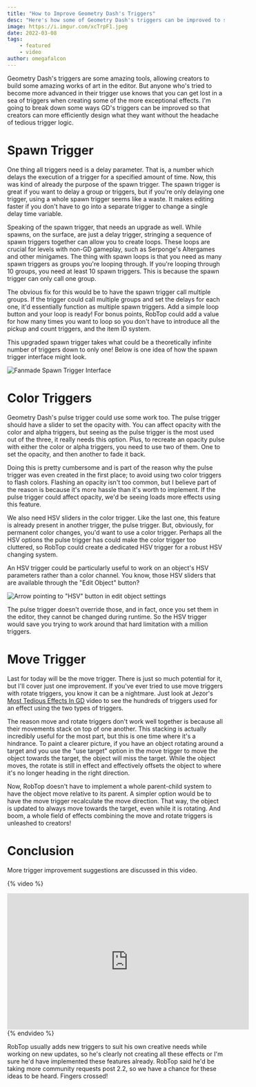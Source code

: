 ```yaml
---
title: "How to Improve Geometry Dash's Triggers"
desc: "Here's how some of Geometry Dash's triggers can be improved to save you time and make your effects easier to achieve."
image: https://i.imgur.com/xcTrpF1.jpeg
date: 2022-03-08
tags:
    - featured
    - video
author: omegafalcon
---
```


Geometry Dash's triggers are some amazing tools, allowing creators to build some amazing works of art in the editor. But anyone who's tried to become more advanced in their trigger use knows that you can get lost in a sea of triggers when creating some of the more exceptional effects. I'm going to break down some ways GD's triggers can be improved so that creators can more efficiently design what they want without the headache of tedious trigger logic.

# Spawn Trigger

One thing all triggers need is a delay parameter. That is, a number which delays the execution of a trigger for a specified amount of time. Now, this was kind of already the purpose of the spawn trigger. The spawn trigger is great if you want to delay a group or triggers, but if you're only delaying one trigger, using a whole spawn trigger seems like a waste. It makes editing faster if you don't have to go into a separate trigger to change a single delay time variable.

Speaking of the spawn trigger, that needs an upgrade as well. While spawns, on the surface, are just a delay trigger, stringing a sequence of spawn triggers together can allow you to create loops. These loops are crucial for levels with non-GD gameplay, such as Serponge's Altergames and other minigames. The thing with spawn loops is that you need as many spawn triggers as groups you're looping through. If you're looping through 10 groups, you need at least 10 spawn triggers. This is because the spawn trigger can only call one group.

The obvious fix for this would be to have the spawn trigger call multiple groups. If the trigger could call multiple groups and set the delays for each one, it'd essentially function as multiple spawn triggers. Add a simple loop button and your loop is ready! For bonus points, RobTop could add a value for how many times you want to loop so you don't have to introduce all the pickup and count triggers, and the item ID system.

This upgraded spawn trigger takes what could be a theoretically infinite number of triggers down to only one! Below is one idea of how the spawn trigger interface might look.

![Fanmade Spawn Trigger Interface](https://i.imgur.com/SQEVoDK.png)

# Color Triggers

Geometry Dash's pulse trigger could use some work too. The pulse trigger should have a slider to set the opacity with. You can affect opacity with the color and alpha triggers, but seeing as the pulse trigger is the most used out of the three, it really needs this option. Plus, to recreate an opacity pulse with either the color or alpha triggers, you need to use two of them. One to set the opacity, and then another to fade it back.

Doing this is pretty cumbersome and is part of the reason why the pulse trigger was even created in the first place; to avoid using two color triggers to flash colors. Flashing an opacity isn't too common, but I believe part of the reason is because it's more hassle than it's worth to implement. If the pulse trigger could affect opacity, we'd be seeing loads more effects using this feature.

We also need HSV sliders in the color trigger. Like the last one, this feature is already present in another trigger, the pulse trigger. But, obviously, for permanent color changes, you'd want to use a color trigger. Perhaps all the HSV options the pulse trigger has could make the color trigger too cluttered, so RobTop could create a dedicated HSV trigger for a robust HSV changing system.

An HSV trigger could be particularly useful to work on an object's HSV parameters rather than a color channel. You know, those HSV sliders that are available through the "Edit Object" button? 

![Arrow pointing to "HSV" button in edit object settings](https://i.imgur.com/fgZ5KB3.jpeg)

The pulse trigger doesn't override those, and in fact, once you set them in the editor, they cannot be changed during runtime. So the HSV trigger would save you trying to work around that hard limitation with a million triggers.

# Move Trigger

Last for today will be the move trigger. There is just so much potential for it, but I'll cover just one improvement. If you've ever tried to use move triggers with rotate triggers, you know it can be a nightmare. Just look at Jezor's [Most Tedious Effects In GD](https://youtu.be/QuIeQwK32NI) video to see the hundreds of triggers used for an effect using the two types of triggers.

The reason move and rotate triggers don't work well together is because all their movements stack on top of one another. This stacking is actually incredibly useful for the most part, but this is one time where it's a hindrance. To paint a clearer picture, if you have an object rotating around a target and you use the "use target" option in the move trigger to move the object towards the target, the object will miss the target. While the object moves, the rotate is still in effect and effectively offsets the object to where it's no longer heading in the right direction.

Now, RobTop doesn't have to implement a whole parent-child system to have the object move relative to its parent. A simpler option would be to have the move trigger recalculate the move direction. That way, the object is updated to always move towards the target, even while it is rotating. And boom, a whole field of effects combining the move and rotate triggers is unleashed to creators!

# Conclusion

More trigger improvement suggestions are discussed in this video.

{% video %}
<iframe width="560" height="315" src="https://www.youtube.com/embed/iCdgShauKQI" title="YouTube video player" frameborder="0" allow="accelerometer; autoplay; clipboard-write; encrypted-media; gyroscope; picture-in-picture" allowfullscreen></iframe>
{% endvideo %}

RobTop usually adds new triggers to suit his own creative needs while working on new updates, so he's clearly not creating all these effects or I'm sure he'd have implemented these features already. RobTop said he'd be taking more community requests post 2.2, so we have a chance for these ideas to be heard. Fingers crossed!